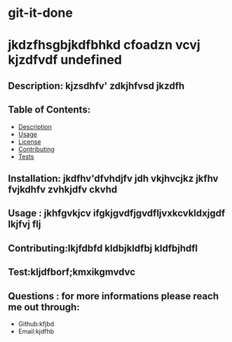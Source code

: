 # git-it-done
# jkdzfhsgbjkdfbhkd cfoadzn vcvj kjzdfvdf undefined

## Description:  kjzsdhfv' zdkjhfvsd jkzdfh 
 ## Table of Contents:
  * [Description](#Description)
  * [Usage](#Usage)
  * [License](#license)
  * [Contributing](#Contributing)
  * [Tests](#Tests)

  ## Installation:  jkdfhv'dfvhdjfv jdh vkjhvcjkz jkfhv fvjkdhfv zvhkjdfv ckvhd

 ## Usage : jkhfgvkjcv ifgkjgvdfjgvdfljvxkcvkldxjgdf lkjfvj flj 

 ## Contributing:lkjfdbfd kldbjkldfbj kldfbjhdfl

 ## Test:kljdfborf;kmxikgmvdvc

## Questions : for more informations please reach  me out through:
   * Github:kfjbd
   * Email:kjdfhb
